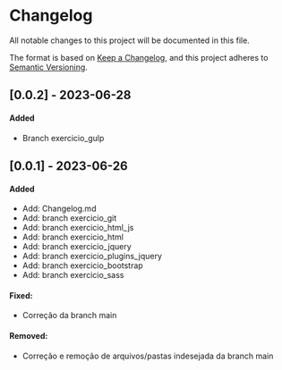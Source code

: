 # Changelog

All notable changes to this project will be documented in this file.

The format is based on [Keep a Changelog](https://keepachangelog.com/en/1.0.0/),
and this project adheres to [Semantic Versioning](https://semver.org/spec/v2.0.0.html).

## [0.0.2] - 2023-06-28

#### Added

- Branch exercicio_gulp



## [0.0.1] - 2023-06-26

#### Added

- Add: Changelog.md
- Add: branch exercicio_git
- Add: branch exercicio_html_js
- Add: branch exercicio_html
- Add: branch exercicio_jquery
- Add: branch exercicio_plugins_jquery
- Add: branch exercicio_bootstrap
- Add: branch exercicio_sass

#### Fixed: 

- Correção da branch main

#### Removed:

- Correção e remoção de arquivos/pastas indesejada da branch main


